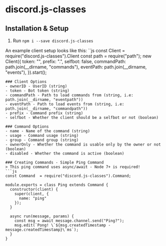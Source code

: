 # discord.js-classes

## Installation & Setup
1. Run `npm i --save discord.js-classes`

An example client setup looks like this:
``js
const Client = require("discord.js-classes").Client
const path = require("path");
new Client({
	token: "<token>",
	prefix: ".",
	selfbot: false,
	commandPath: path.join(__dirname, "commands"),
	eventPath: path.join(__dirname, "events"),
}).start();
```
### Client Options
- ownerID - UserID (string)
- token - Bot token (string)
- commandPath - Path to load commands from (string, i.e: path.join(__dirname, "eventpath"))
- eventPath - Path to load events from (string, i.e: path.join(__dirname, "commandpath"))
- prefix - Command prefix (string)
- selfbot - Whether the client should be a selfbot or not (boolean)

### Command Options
- name - Name of the command (string)
- usage - Command usage (string)
- group - Command group (string)
- ownerOnly - Whether the command is usable only by the owner or not (boolean)
- disabled - Whether the command is active (boolean)

### Creating Commands - Simple Ping Command
> This ping command uses async/await - Node 7+ is required!
```js
const Command  = require("discord.js-classes").Command;

module.exports = class Ping extends Command {
  constructor(client) {
    super(client, {
      name: "ping"
    });
  }

  async run(message, params) {
    const msg = await message.channel.send("Ping?");
    msg.edit(`Pong! \`${msg.createdTimestamp - message.createdTimestamp}\`ms`);
  }
}
```
